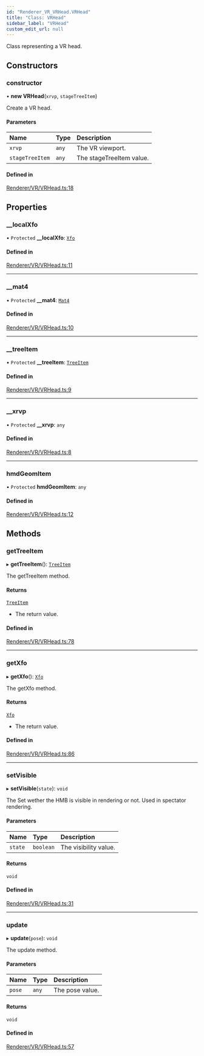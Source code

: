 ```yaml
---
id: "Renderer_VR_VRHead.VRHead"
title: "Class: VRHead"
sidebar_label: "VRHead"
custom_edit_url: null
---
```




Class representing a VR head.

## Constructors

### constructor

• **new VRHead**(`xrvp`, `stageTreeItem`)

Create a VR head.

#### Parameters

| Name | Type | Description |
| :------ | :------ | :------ |
| `xrvp` | `any` | The VR viewport. |
| `stageTreeItem` | `any` | The stageTreeItem value. |

#### Defined in

[Renderer/VR/VRHead.ts:18](https://github.com/ZeaInc/zea-engine/blob/f5f8fb8b9/src/Renderer/VR/VRHead.ts#L18)

## Properties

### \_\_localXfo

• `Protected` **\_\_localXfo**: [`Xfo`](../../Math/Math_Xfo.Xfo)

#### Defined in

[Renderer/VR/VRHead.ts:11](https://github.com/ZeaInc/zea-engine/blob/f5f8fb8b9/src/Renderer/VR/VRHead.ts#L11)

___

### \_\_mat4

• `Protected` **\_\_mat4**: [`Mat4`](../../Math/Math_Mat4.Mat4)

#### Defined in

[Renderer/VR/VRHead.ts:10](https://github.com/ZeaInc/zea-engine/blob/f5f8fb8b9/src/Renderer/VR/VRHead.ts#L10)

___

### \_\_treeItem

• `Protected` **\_\_treeItem**: [`TreeItem`](../../SceneTree/SceneTree_TreeItem.TreeItem)

#### Defined in

[Renderer/VR/VRHead.ts:9](https://github.com/ZeaInc/zea-engine/blob/f5f8fb8b9/src/Renderer/VR/VRHead.ts#L9)

___

### \_\_xrvp

• `Protected` **\_\_xrvp**: `any`

#### Defined in

[Renderer/VR/VRHead.ts:8](https://github.com/ZeaInc/zea-engine/blob/f5f8fb8b9/src/Renderer/VR/VRHead.ts#L8)

___

### hmdGeomItem

• `Protected` **hmdGeomItem**: `any`

#### Defined in

[Renderer/VR/VRHead.ts:12](https://github.com/ZeaInc/zea-engine/blob/f5f8fb8b9/src/Renderer/VR/VRHead.ts#L12)

## Methods

### getTreeItem

▸ **getTreeItem**(): [`TreeItem`](../../SceneTree/SceneTree_TreeItem.TreeItem)

The getTreeItem method.

#### Returns

[`TreeItem`](../../SceneTree/SceneTree_TreeItem.TreeItem)

- The return value.

#### Defined in

[Renderer/VR/VRHead.ts:78](https://github.com/ZeaInc/zea-engine/blob/f5f8fb8b9/src/Renderer/VR/VRHead.ts#L78)

___

### getXfo

▸ **getXfo**(): [`Xfo`](../../Math/Math_Xfo.Xfo)

The getXfo method.

#### Returns

[`Xfo`](../../Math/Math_Xfo.Xfo)

- The return value.

#### Defined in

[Renderer/VR/VRHead.ts:86](https://github.com/ZeaInc/zea-engine/blob/f5f8fb8b9/src/Renderer/VR/VRHead.ts#L86)

___

### setVisible

▸ **setVisible**(`state`): `void`

The Set wether the HMB is visible in rendering or not. Used in spectator rendering.

#### Parameters

| Name | Type | Description |
| :------ | :------ | :------ |
| `state` | `boolean` | The visibility value. |

#### Returns

`void`

#### Defined in

[Renderer/VR/VRHead.ts:31](https://github.com/ZeaInc/zea-engine/blob/f5f8fb8b9/src/Renderer/VR/VRHead.ts#L31)

___

### update

▸ **update**(`pose`): `void`

The update method.

#### Parameters

| Name | Type | Description |
| :------ | :------ | :------ |
| `pose` | `any` | The pose value. |

#### Returns

`void`

#### Defined in

[Renderer/VR/VRHead.ts:57](https://github.com/ZeaInc/zea-engine/blob/f5f8fb8b9/src/Renderer/VR/VRHead.ts#L57)

